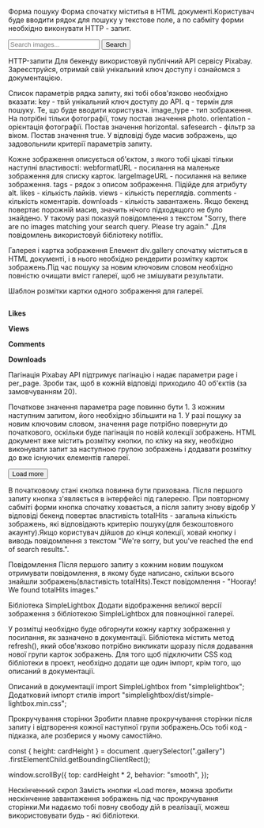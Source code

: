 Форма пошуку Форма спочатку міститья в HTML документі.Користувач буде вводити
рядок для пошуку у текстове поле, а по сабміту форми необхідно виконувати HTTP -
запит.

 <form class="search-form" id="search-form">
  <input
    type="text"
    name="searchQuery"
    autocomplete="off"
    placeholder="Search images..."
  />
  <button type="submit">Search</button>
</form>

HTTP-запити Для бекенду використовуй публічний API сервісу Pixabay.
Зареєструйся, отримай свій унікальний ключ доступу і ознайомся з документацією.

Список параметрів рядка запиту, які тобі обов'язково необхідно вказати: key -
твій унікальний ключ доступу до API. q - термін для пошуку. Те, що буде вводити
користувач. image_type - тип зображення. На потрібні тільки фотографії, тому
постав значення photo. orientation - орієнтація фотографії. Постав значення
horizontal. safesearch - фільтр за віком. Постав значення true. У відповіді буде
масив зображень, що задовольнили критерії параметрів запиту.

Кожне зображення описується об'єктом, з якого тобі цікаві тільки наступні
властивості: webformatURL - посилання на маленьке зображення для списку карток.
largeImageURL - посилання на велике зображення. tags - рядок з описом
зображення. Підійде для атрибуту alt. likes - кількість лайків. views -
кількість переглядів. comments - кількість коментарів. downloads - кількість
завантажень. Якщо бекенд повертає порожній масив, значить нічого підходящого не
було знайдено. У такому разі показуй повідомлення з текстом "Sorry, there are no
images matching your search query. Please try again." .Для повідомлень
використовуй бібліотеку notiflix.

Галерея і картка зображення Елемент div.gallery спочатку міститься в HTML
документі, і в нього необхідно рендерити розмітку карток зображень.Під час
пошуку за новим ключовим словом необхідно повністю очищати вміст галереї, щоб не
змішувати результати.

 <div class="gallery">
  <!-- Картки зображень -->
</div>

Шаблон розмітки картки одного зображення для галереї.

 <div class="photo-card">
  <img src="" alt="" loading="lazy" />
  <div class="info">
    <p class="info-item">
      <b>Likes</b>
    </p>
    <p class="info-item">
      <b>Views</b>
    </p>
    <p class="info-item">
      <b>Comments</b>
    </p>
    <p class="info-item">
      <b>Downloads</b>
    </p>
  </div>
</div>

Пагінація Pixabay API підтримує пагінацію і надає параметри page і per_page.
Зроби так, щоб в кожній відповіді приходило 40 об'єктів (за замовчуванням 20).

Початкове значення параметра page повинно бути 1. З кожним наступним запитом,
його необхідно збільшити на 1. У разі пошуку за новим ключовим словом, значення
page потрібно повернути до початкового, оскільки буде пагінація по новій
колекції зображень. HTML документ вже містить розмітку кнопки, по кліку на яку,
необхідно виконувати запит за наступною групою зображень і додавати розмітку до
вже існуючих елементів галереї.

<button type="button" class="load-more">Load more</button>

В початковому стані кнопка повинна бути прихована. Після першого запиту кнопка
з'являється в інтерфейсі під галереєю. При повторному сабміті форми кнопка
спочатку ховається, а після запиту знову відобр У відповіді бекенд повертає
властивість totalHits - загальна кількість зображень, які відповідають критерію
пошуку(для безкоштовного акаунту).Якщо користувач дійшов до кінця колекції,
ховай кнопку і виводь повідомлення з текстом "We're sorry, but you've reached
the end of search results.".

Повідомлення Після першого запиту з кожним новим пошуком отримувати
повідомлення, в якому буде написано, скільки всього знайшли
зображень(властивість totalHits).Текст повідомлення - "Hooray! We found
totalHits images."

Бібліотека SimpleLightbox Додати відображення великої версії зображення з
бібліотекою SimpleLightbox для повноцінної галереї.

У розмітці необхідно буде обгорнути кожну картку зображення у посилання, як
зазначено в документації. Бібліотека містить метод refresh(), який обов'язково
потрібно викликати щоразу після додавання нової групи карток зображень. Для того
щоб підключити CSS код бібліотеки в проект, необхідно додати ще один імпорт,
крім того, що описаний в документації.

Описаний в документації import SimpleLightbox from "simplelightbox"; Додатковий
імпорт стилів import "simplelightbox/dist/simple-lightbox.min.css";

Прокручування сторінки Зробити плавне прокручування сторінки після запиту і
відтворення кожної наступної групи зображень.Ось тобі код - підказка, але
розберися у ньому самостійно.

const { height: cardHeight } = document .querySelector(".gallery")
.firstElementChild.getBoundingClientRect();

window.scrollBy({ top: cardHeight \* 2, behavior: "smooth", });

Нескінченний скрол Замість кнопки «Load more», можна зробити нескінченне
завантаження зображень під час прокручування сторінки.Ми надаємо тобі повну
свободу дій в реалізації, можеш використовувати будь - які бібліотеки.
